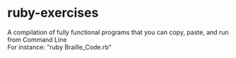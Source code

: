# ruby-exercises
A compilation of fully functional programs that you can copy, paste, and run from Command Line <br/>
For instance: "ruby Braille_Code.rb"
